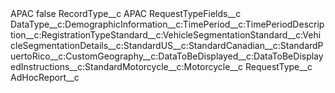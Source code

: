 <?xml version="1.0" encoding="UTF-8"?>
<CustomMetadata xmlns="http://soap.sforce.com/2006/04/metadata" xmlns:xsi="http://www.w3.org/2001/XMLSchema-instance" xmlns:xsd="http://www.w3.org/2001/XMLSchema">
    <label>APAC</label>
    <protected>false</protected>
    <values>
        <field>RecordType__c</field>
        <value xsi:type="xsd:string">APAC</value>
    </values>
    <values>
        <field>RequestTypeFields__c</field>
        <value xsi:type="xsd:string">DataType__c:DemographicInformation__c:TimePeriod__c:TimePeriodDescription__c:RegistrationTypeStandard__c:VehicleSegmentationStandard__c:VehicleSegmentationDetails__c:StandardUS__c:StandardCanadian__c:StandardPuertoRico__c:CustomGeography__c:DataToBeDisplayed__c:DataToBeDisplayedInstructions__c:StandardMotorcycle__c:Motorcycle__c</value>
    </values>
    <values>
        <field>RequestType__c</field>
        <value xsi:type="xsd:string">AdHocReport__c</value>
    </values>
</CustomMetadata>
